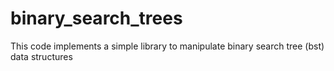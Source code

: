 # binary_search_trees
This code implements a simple library to manipulate binary search tree (bst) data structures
